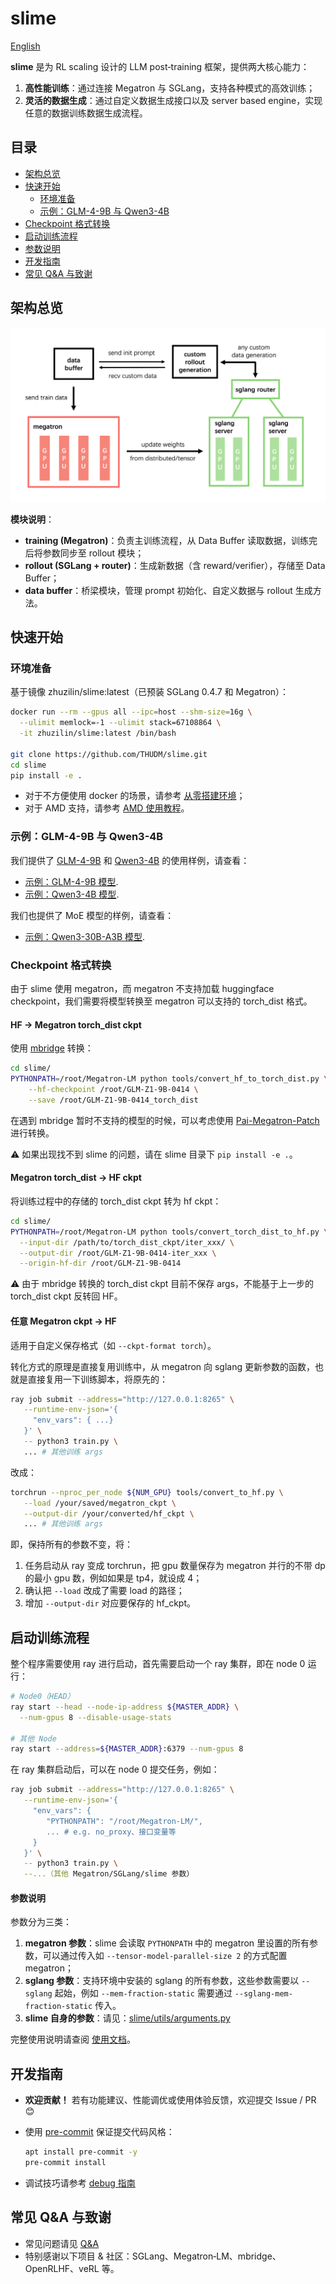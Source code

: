 # slime

[English](./README.md)

**slime** 是为 RL scaling 设计的 LLM post‑training 框架，提供两大核心能力：

1. **高性能训练**：通过连接 Megatron 与 SGLang，支持各种模式的高效训练；
2. **灵活的数据生成**：通过自定义数据生成接口以及 server based engine，实现任意的数据训练数据生成流程。

## 目录

- [架构总览](#架构总览)
- [快速开始](#快速开始)
  - [环境准备](#环境准备)
  - [示例：GLM-4-9B 与 Qwen3-4B](#示例glm-4-9b-与-qwen3-4b)
- [Checkpoint 格式转换](#checkpoint-格式转换)
- [启动训练流程](#启动训练流程)
- [参数说明](#参数说明)
- [开发指南](#开发指南)
- [常见 Q&A 与致谢](#常见-qa-与致谢)

## 架构总览

![arch](./imgs/arch.png)

**模块说明**：

- **training (Megatron)**：负责主训练流程，从 Data Buffer 读取数据，训练完后将参数同步至 rollout 模块；
- **rollout (SGLang + router)**：生成新数据（含 reward/verifier），存储至 Data Buffer；
- **data buffer**：桥梁模块，管理 prompt 初始化、自定义数据与 rollout 生成方法。

## 快速开始

### 环境准备

基于镜像 zhuzilin/slime:latest（已预装 SGLang 0.4.7 和 Megatron）：

```bash
docker run --rm --gpus all --ipc=host --shm-size=16g \
  --ulimit memlock=-1 --ulimit stack=67108864 \
  -it zhuzilin/slime:latest /bin/bash

git clone https://github.com/THUDM/slime.git
cd slime
pip install -e .
```

- 对于不方便使用 docker 的场景，请参考 [从零搭建环境](./docs/zh/build.md)；
- 对于 AMD 支持，请参考 [AMD 使用教程](./docs/en/amd_tutorial.md)。

### 示例：GLM-4-9B 与 Qwen3-4B

我们提供了 [GLM-4-9B](https://huggingface.co/THUDM/GLM-Z1-9B-0414) 和 [Qwen3-4B](https://huggingface.co/Qwen/Qwen3-4B) 的使用样例，请查看：

- [示例：GLM-4-9B 模型](docs/zh/models/glm4-9B.md).
- [示例：Qwen3-4B 模型](docs/zh/models/qwen3-4B.md).

我们也提供了 MoE 模型的样例，请查看：

- [示例：Qwen3-30B-A3B 模型](docs/zh/models/qwen3-30B-A3B.md).

### Checkpoint 格式转换

由于 slime 使用 megatron，而 megatron 不支持加载 huggingface checkpoint，我们需要将模型转换至 megatron 可以支持的 torch_dist 格式。

#### HF → Megatron torch_dist ckpt

使用 [mbridge](https://github.com/ISEEKYAN/mbridge.git) 转换：

```bash
cd slime/
PYTHONPATH=/root/Megatron-LM python tools/convert_hf_to_torch_dist.py \
    --hf-checkpoint /root/GLM-Z1-9B-0414 \
    --save /root/GLM-Z1-9B-0414_torch_dist
```

在遇到 mbridge 暂时不支持的模型的时候，可以考虑使用 [Pai-Megatron-Patch](https://github.com/alibaba/Pai-Megatron-Patch) 进行转换。

⚠️  如果出现找不到 slime 的问题，请在 slime 目录下 `pip install -e .`。

#### Megatron torch_dist → HF ckpt

将训练过程中的存储的 torch_dist ckpt 转为 hf ckpt：

```bash
cd slime/
PYTHONPATH=/root/Megatron-LM python tools/convert_torch_dist_to_hf.py \
  --input-dir /path/to/torch_dist_ckpt/iter_xxx/ \
  --output-dir /root/GLM-Z1-9B-0414-iter_xxx \
  --origin-hf-dir /root/GLM-Z1-9B-0414
```

⚠️ 由于 mbridge 转换的 torch_dist ckpt 目前不保存 args，不能基于上一步的 torch_dist ckpt 反转回 HF。

#### 任意 Megatron ckpt → HF

适用于自定义保存格式（如 `--ckpt-format torch`）。

转化方式的原理是直接复用训练中，从 megatron 向 sglang 更新参数的函数，也就是直接复用一下训练脚本，将原先的：

```bash
ray job submit --address="http://127.0.0.1:8265" \
   --runtime-env-json='{
     "env_vars": { ...}
   }' \
   -- python3 train.py \
   ... # 其他训练 args
```

改成：

```bash
torchrun --nproc_per_node ${NUM_GPU} tools/convert_to_hf.py \
   --load /your/saved/megatron_ckpt \
   --output-dir /your/converted/hf_ckpt \
   ... # 其他训练 args
```

即，保持所有的参数不变，将：

1. 任务启动从 ray 变成 torchrun，把 gpu 数量保存为 megatron 并行的不带 dp 的最小 gpu 数，例如如果是 tp4，就设成 4；
2. 确认把 `--load` 改成了需要 load 的路径；
3. 增加 `--output-dir` 对应要保存的 hf_ckpt。

## 启动训练流程

整个程序需要使用 ray 进行启动，首先需要启动一个 ray 集群，即在 node 0 运行：

```bash
# Node0（HEAD）
ray start --head --node-ip-address ${MASTER_ADDR} \
  --num-gpus 8 --disable-usage-stats

# 其他 Node
ray start --address=${MASTER_ADDR}:6379 --num-gpus 8
```

在 ray 集群启动后，可以在 node 0 提交任务，例如：

```bash
ray job submit --address="http://127.0.0.1:8265" \
   --runtime-env-json='{
     "env_vars": {
        "PYTHONPATH": "/root/Megatron-LM/",
        ... # e.g. no_proxy、接口变量等
     }
   }' \
   -- python3 train.py \
   --...（其他 Megatron/SGLang/slime 参数）
```

#### 参数说明

参数分为三类：

1. **megatron 参数**：slime 会读取 `PYTHONPATH` 中的 megatron 里设置的所有参数，可以通过传入如 `--tensor-model-parallel-size 2` 的方式配置 megatron；
2. **sglang 参数**：支持环境中安装的 sglang 的所有参数，这些参数需要以 `--sglang` 起始，例如 `--mem-fraction-static` 需要通过 `--sglang-mem-fraction-static` 传入。
3. **slime 自身的参数**：请见：[slime/utils/arguments.py](slime/utils/arguments.py)

完整使用说明请查阅 [使用文档](docs/zh/usage.md)。

## 开发指南

- **欢迎贡献！** 若有功能建议、性能调优或使用体验反馈，欢迎提交 Issue / PR 😊

- 使用 [pre-commit](https://pre-commit.com/) 保证提交代码风格：

  ```bash
  apt install pre-commit -y
  pre-commit install
  ```

- 调试技巧请参考 [debug 指南](docs/zh/debug.md)

## 常见 Q&A 与致谢

- 常见问题请见 [Q&A](docs/zh/qa.md)
- 特别感谢以下项目 & 社区：SGLang、Megatron‑LM、mbridge、OpenRLHF、veRL 等。
